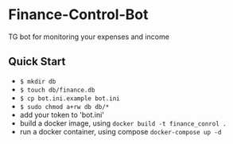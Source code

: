 # Finance-Control-Bot
TG bot for monitoring your expenses and income

## Quick Start
- `$ mkdir db` 
- `$ touch db/finance.db`
- `$ cp bot.ini.example bot.ini`
- `$ sudo chmod a+rw db db/*`
- add your token to 'bot.ini'
- build a docker image, using `docker build -t finance_conrol .`  
- run a docker container, using compose `docker-compose up -d`